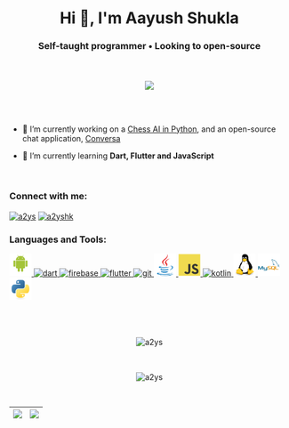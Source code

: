 <h1 align="center">Hi 👋, I'm Aayush Shukla</h1>
<h3 align="center">Self-taught programmer • Looking to open-source</h3>
<br><br>

<div align="center">
<img align ="center" src="https://github-profile-trophy.vercel.app/?username=a2ys&row=1&margin-w=15&theme=onedark" />
</div>
  
<br><br>

- 🔭 I’m currently working on a [Chess AI in Python](https://github.com/a2ys/chess-ai), and an open-source chat application, [Conversa](https://github.com/a2ys/conversa)

- 🌱 I’m currently learning **Dart, Flutter and JavaScript**

<br>

<h3 align="left">Connect with me:</h3>
<p align="left">
<a href="https://dev.to/a2ys" target="blank"><img align="center" src="https://raw.githubusercontent.com/rahuldkjain/github-profile-readme-generator/master/src/images/icons/Social/devto.svg" alt="a2ys" height="30" width="40" /></a>
<a href="https://twitter.com/a2yshk" target="blank"><img align="center" src="https://raw.githubusercontent.com/rahuldkjain/github-profile-readme-generator/master/src/images/icons/Social/twitter.svg" alt="a2yshk" height="30" width="40" /></a>
</p>

<h3 align="left">Languages and Tools:</h3>
<p align="left"> <a href="https://developer.android.com" target="_blank" rel="noreferrer"> <img src="https://raw.githubusercontent.com/devicons/devicon/master/icons/android/android-original-wordmark.svg" alt="android" width="40" height="40"/> </a> <a href="https://dart.dev" target="_blank" rel="noreferrer"> <img src="https://www.vectorlogo.zone/logos/dartlang/dartlang-icon.svg" alt="dart" width="40" height="40"/> </a> <a href="https://firebase.google.com/" target="_blank" rel="noreferrer"> <img src="https://www.vectorlogo.zone/logos/firebase/firebase-icon.svg" alt="firebase" width="40" height="40"/> </a> <a href="https://flutter.dev" target="_blank" rel="noreferrer"> <img src="https://www.vectorlogo.zone/logos/flutterio/flutterio-icon.svg" alt="flutter" width="40" height="40"/> </a> <a href="https://git-scm.com/" target="_blank" rel="noreferrer"> <img src="https://www.vectorlogo.zone/logos/git-scm/git-scm-icon.svg" alt="git" width="40" height="40"/> </a> <a href="https://www.java.com" target="_blank" rel="noreferrer"> <img src="https://raw.githubusercontent.com/devicons/devicon/master/icons/java/java-original.svg" alt="java" width="40" height="40"/> </a> <a href="https://developer.mozilla.org/en-US/docs/Web/JavaScript" target="_blank" rel="noreferrer"> <img src="https://raw.githubusercontent.com/devicons/devicon/master/icons/javascript/javascript-original.svg" alt="javascript" width="40" height="40"/> </a> <a href="https://kotlinlang.org" target="_blank" rel="noreferrer"> <img src="https://www.vectorlogo.zone/logos/kotlinlang/kotlinlang-icon.svg" alt="kotlin" width="40" height="40"/> </a> <a href="https://www.linux.org/" target="_blank" rel="noreferrer"> <img src="https://raw.githubusercontent.com/devicons/devicon/master/icons/linux/linux-original.svg" alt="linux" width="40" height="40"/> </a> <a href="https://www.mysql.com/" target="_blank" rel="noreferrer"> <img src="https://raw.githubusercontent.com/devicons/devicon/master/icons/mysql/mysql-original-wordmark.svg" alt="mysql" width="40" height="40"/> </a> <a href="https://www.python.org" target="_blank" rel="noreferrer"> <img src="https://raw.githubusercontent.com/devicons/devicon/master/icons/python/python-original.svg" alt="python" width="40" height="40"/> </a> </p>
<br><br>

<p align="center"><img align="center" src="https://github-readme-stats.vercel.app/api/top-langs?username=a2ys&show_icons=true&locale=en&layout=compact&theme=dracula" alt="a2ys" /></p>

<br>

<p align="center"><img align="center" src="https://github-profile-summary-cards.vercel.app/api/cards/profile-details?username=a2ys&theme=dracula" alt="a2ys" /></p>

<br>

| ![](https://github-readme-stats.vercel.app/api?username=a2ys&show_icons=true&locale=en&theme=dracula) | ![](https://github-readme-streak-stats.herokuapp.com/?user=a2ys&theme=dracula) |
|-|-|
